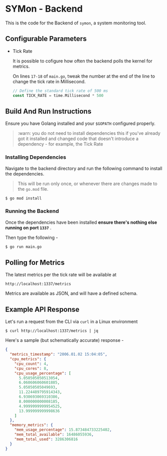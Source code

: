 # SYMon - Backend

This is the code for the Backend of `symon`, a system monitoring tool.

## Configurable Parameters
- Tick Rate

    It is possible to cofigure how often the backend polls the kernel for metrics. 

    On lines `17-18` of `main.go`, tweak the number at the end of the line to change the tick rate in Millisecond.

    ```go
    // Define the standard tick rate of 500 ms
    const TICK_RATE = time.Millisecond * 500
    ```


## Build And Run Instructions
Ensure you have Golang installed and your `$GOPATH` configured properly.

> :warn: you do not need to install dependencies this if you've already got it installed and changed code that doesn't introduce a dependency - for example, the Tick Rate

### Installing Dependencies


Navigate to the backend directory and run the following command to install the dependencies.

> This will be run only once, or whenever there are changes made to the `go.mod` file.  
```bash
$ go mod install
```

### Running the Backend

Once the dependencies have been installed **ensure there's nothing else running on port `1337`** .

Then type the following - 
```bash
$ go run main.go
```

## Polling for Metrics
The latest metrics per the tick rate will be available at
```
http://localhost:1337/metrics
```

Metrics are available as JSON, and will have a defined schema.

## Example API Response
Let's run a request from the CLI via `curl` in a Linux environment 

```
$ curl http://localhost:1337/metrics | jq
```

Here's a sample (but schematically accurate) response - 

```json
{
  "metrics_timestamp": "2006.01.02 15:04:05",
  "cpu_metrics": {
    "cpu_count": 4,
    "cpu_cores": 8,
    "cpu_usage_percentage": [
      5.050505050513054,
      6.060606060601885,
      5.05050505049693,
      11.224489795914343,
      6.930693069310386,
      8.000000000008185,
      4.9999999999954525,
      13.999999999998636
    ]
  },
  "memory_metrics": {
    "mem_usage_percentage": 15.873484733225402,
    "mem_total_available": 16486055936,
    "mem_total_used": 3286306816
  }
}
```
